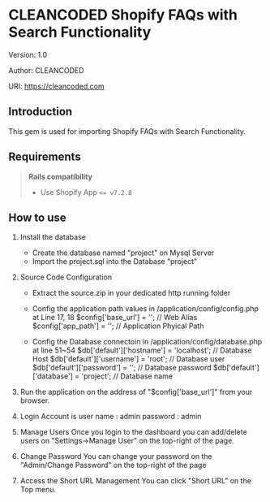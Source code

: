 # CLEANCODED Shopify FAQs with Search Functionality

Version: 1.0

Author: CLEANCODED

URI: https://cleancoded.com

## Introduction
This gem is used for importing Shopify FAQs with Search Functionality.

## Requirements

> **Rails compatibility** 
> * Use Shopify App `<= v7.2.8`

## How to use

1. Install the database
    - Create the database named "project" on Mysql Server
    - Import the project.sql into the Database "project"
    
2. Source Code Configuration
    - Extract the source.zip in your dedicated http running folder
    - Config the application path values in /application/config/config.php at Line 17, 18
	$config['base_url']    = '';   // Web Alias
	$config['app_path']    = '';   // Application Phyical Path
    
    - Config the Database connectoin in /application/config/database.php at line 51~54
	$db['default']['hostname'] = 'localhost';   // Database Host
	$db['default']['username'] = 'root';        // Database user 
	$db['default']['password'] = '';            // Database password
	$db['default']['database'] = 'project';     // Database name
	
3. Run the application on the address of "$config['base_url']" from your browser.
    
4. Login Account is 
	user name : admin
	password : admin
	
5. Manage Users
	Once you login to the dashboard you can add/delete users on "Settings->Manage User" on the top-right of the page.
    
6. Change Password
	You can change your password on the "Admin/Change Password" on the top-right of the page
	
7. Access the Short URL Management
	You can click "Short URL" on the Top menu.
